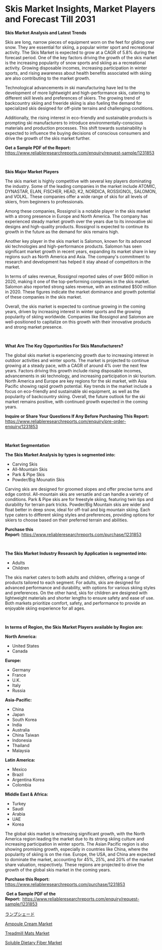 <p><h1>Skis Market Insights, Market Players and Forecast Till 2031</h1></p><p><strong>Skis Market Analysis and Latest Trends</strong></p>
<p><p>Skis are long, narrow pieces of equipment worn on the feet for gliding over snow. They are essential for skiing, a popular winter sport and recreational activity. The Skis Market is expected to grow at a CAGR of 5.8% during the forecast period. One of the key factors driving the growth of the skis market is the increasing popularity of snow sports and skiing as a recreational activity. Growing disposable incomes, increasing participation in winter sports, and rising awareness about health benefits associated with skiing are also contributing to the market growth.</p><p>Technological advancements in ski manufacturing have led to the development of more lightweight and high-performance skis, catering to different skill levels and preferences of skiers. The growing trend of backcountry skiing and freeride skiing is also fueling the demand for specialized skis designed for off-piste terrains and challenging conditions.</p><p>Additionally, the rising interest in eco-friendly and sustainable products is prompting ski manufacturers to introduce environmentally-conscious materials and production processes. This shift towards sustainability is expected to influence the buying decisions of conscious consumers and drive the growth of the skis market further.</p></p>
<p><strong>Get a Sample PDF of the Report:&nbsp;</strong> <a href="https://www.reliableresearchreports.com/enquiry/request-sample/1231853">https://www.reliableresearchreports.com/enquiry/request-sample/1231853</a></p>
<p>&nbsp;</p>
<p><strong>Skis Major Market Players</strong></p>
<p><p>The skis market is highly competitive with several key players dominating the industry. Some of the leading companies in the market include ATOMIC, DYNASTAR, ELAN, FISCHER, HEAD, K2, NORDICA, ROSSIGNOL, SALOMON, and VOLKL. These companies offer a wide range of skis for all levels of skiers, from beginners to professionals.</p><p>Among these companies, Rossignol is a notable player in the skis market with a strong presence in Europe and North America. The company has experienced steady market growth over the years due to its innovative ski designs and high-quality products. Rossignol is expected to continue its growth in the future as the demand for skis remains high.</p><p>Another key player in the skis market is Salomon, known for its advanced ski technologies and high-performance products. Salomon has seen significant market growth in recent years, expanding its market share in key regions such as North America and Asia. The company's commitment to research and development has helped it stay ahead of competitors in the market.</p><p>In terms of sales revenue, Rossignol reported sales of over $600 million in 2020, making it one of the top-performing companies in the skis market. Salomon also reported strong sales revenue, with an estimated $500 million in 2020. These figures indicate the market dominance and growth potential of these companies in the skis market.</p><p>Overall, the skis market is expected to continue growing in the coming years, driven by increasing interest in winter sports and the growing popularity of skiing worldwide. Companies like Rossignol and Salomon are well-positioned to capitalize on this growth with their innovative products and strong market presence.</p></p>
<p>&nbsp;</p>
<p><strong>What Are The Key Opportunities For Skis Manufacturers?</strong></p>
<p><p>The global skis market is experiencing growth due to increasing interest in outdoor activities and winter sports. The market is projected to continue growing at a steady pace, with a CAGR of around 4% over the next few years. Factors driving this growth include rising disposable incomes, advancements in ski technology, and increasing participation in ski tourism. North America and Europe are key regions for the ski market, with Asia Pacific showing rapid growth potential. Key trends in the market include a focus on eco-friendly and sustainable ski equipment, as well as the popularity of backcountry skiing. Overall, the future outlook for the ski market remains positive, with continued growth expected in the coming years.</p></p>
<p><strong>Inquire or Share Your Questions If Any Before Purchasing This Report:</strong> <a href="https://www.reliableresearchreports.com/enquiry/pre-order-enquiry/1231853">https://www.reliableresearchreports.com/enquiry/pre-order-enquiry/1231853</a></p>
<p>&nbsp;</p>
<p><strong>Market Segmentation</strong></p>
<p><strong>The Skis Market Analysis by types is segmented into:</strong></p>
<p><ul><li>Carving Skis</li><li>All-Mountain Skis</li><li>Park & Pipe Skis</li><li>Powder/Big Mounatin Skis</li></ul></p>
<p><p>Carving skis are designed for groomed slopes and offer precise turns and edge control. All-mountain skis are versatile and can handle a variety of conditions. Park & Pipe skis are for freestyle skiing, featuring twin tips and durability for terrain park tricks. Powder/Big Mountain skis are wider and float better in deep snow, ideal for off-trail and big mountain skiing. Each type caters to different skiing styles and preferences, providing options for skiers to choose based on their preferred terrain and abilities.</p></p>
<p><strong>Purchase this Report:&nbsp;</strong><a href="https://www.reliableresearchreports.com/purchase/1231853">https://www.reliableresearchreports.com/purchase/1231853</a></p>
<p>&nbsp;</p>
<p><strong>The Skis Market Industry Research by Application is segmented into:</strong></p>
<p><ul><li>Adults</li><li>Children</li></ul></p>
<p><p>The skis market caters to both adults and children, offering a range of products tailored to each segment. For adults, skis are designed for advanced performance and durability, with options for various skiing styles and preferences. On the other hand, skis for children are designed with lightweight materials and shorter lengths to ensure safety and ease of use. Both markets prioritize comfort, safety, and performance to provide an enjoyable skiing experience for all ages.</p></p>
<p>&nbsp;</p>
<p><strong>In terms of Region, the Skis Market Players available by Region are:</strong></p>
<p>
    <p> <strong> North America: </strong>
        <ul>
            <li>United States</li>
            <li>Canada</li>
        </ul>
        </p> 
    <p> <strong> Europe: </strong>
        <ul>
            <li>Germany</li>
            <li>France</li>
            <li>U.K.</li>
            <li>Italy</li>
            <li>Russia</li>
        </ul>
        </p> 
    <p> <strong> Asia-Pacific: </strong>
        <ul>
            <li>China</li>
            <li>Japan</li>
            <li>South Korea</li>
            <li>India</li>
            <li>Australia</li>
            <li>China Taiwan</li>
            <li>Indonesia</li>
            <li>Thailand</li>
            <li>Malaysia</li>
        </ul>
        </p> 
    <p> <strong> Latin America: </strong>
        <ul>
            <li>Mexico</li>
            <li>Brazil</li>
            <li>Argentina Korea</li>
            <li>Colombia</li>
        </ul>
        </p> 
    <p> <strong> Middle East & Africa: </strong>
        <ul>
            <li>Turkey</li>
            <li>Saudi</li>
            <li>Arabia</li>
            <li>UAE</li>
            <li>Korea</li>
        </ul>
    </p>
    </p>
<p><p>The global skis market is witnessing significant growth, with the North America region leading the market due to its strong skiing culture and increasing participation in winter sports. The Asian Pacific region is also showing promising growth, especially in countries like China, where the popularity of skiing is on the rise. Europe, the USA, and China are expected to dominate the market, accounting for 45%, 25%, and 20% of the market share valuation, respectively. These regions are projected to drive the growth of the global skis market in the coming years.</p></p>
<p><strong>Purchase this Report: </strong><a href="https://www.reliableresearchreports.com/purchase/1231853">https://www.reliableresearchreports.com/purchase/1231853</a></p>
<p>&nbsp;<strong>Get a Sample PDF of the Report:&nbsp;&nbsp;</strong><a href="https://www.reliableresearchreports.com/enquiry/request-sample/1231853">https://www.reliableresearchreports.com/enquiry/request-sample/1231853</a></p>
<p><strong></strong></p>
<p><p><a href="https://medium.com/@novastamm2023/%E3%83%A9%E3%83%B3%E3%83%97%E3%82%B7%E3%82%A7%E3%83%BC%E3%83%89%E5%B8%82%E5%A0%B4%E3%81%AE%E6%B4%9E%E5%AF%9F-%E5%B8%82%E5%A0%B4%E5%8B%95%E5%90%91-%E6%88%90%E9%95%B7-2024%E5%B9%B4%E3%81%8B%E3%82%892031%E5%B9%B4%E3%81%BE%E3%81%A7%E3%81%AE%E4%BA%88%E6%B8%AC-6ec141d6be7a">ランプシェード</a></p><p><a href="https://github.com/kosella/Market-Research-Report-List-2/blob/main/ampoule-cream-market.md">Ampoule Cream Market</a></p><p><a href="https://github.com/nathandecarvalho/Market-Research-Report-List-2/blob/main/treadmill-mats-market.md">Treadmill Mats Market</a></p><p><a href="https://issuu.com/reportprime-2/docs/soluble-dietary-fiber-market-size-2030.pptx">Soluble Dietary Fiber Market</a></p></p>